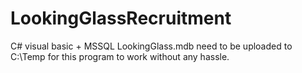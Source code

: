 # LookingGlassRecruitment
C# visual basic + MSSQL
LookingGlass.mdb need to be uploaded to C:\Temp for this program to work without any hassle.
